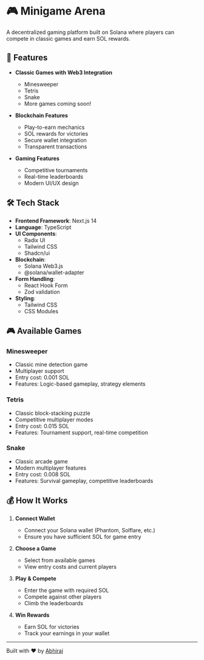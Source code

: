 # 🎮 Minigame Arena

A decentralized gaming platform built on Solana where players can compete in classic games and earn SOL rewards.

## 🌟 Features

- **Classic Games with Web3 Integration**

  - Minesweeper
  - Tetris
  - Snake
  - More games coming soon!

- **Blockchain Features**

  - Play-to-earn mechanics
  - SOL rewards for victories
  - Secure wallet integration
  - Transparent transactions

- **Gaming Features**
  - Competitive tournaments
  - Real-time leaderboards
  - Modern UI/UX design

## 🛠️ Tech Stack

- **Frontend Framework**: Next.js 14
- **Language**: TypeScript
- **UI Components**:
  - Radix UI
  - Tailwind CSS
  - Shadcn/ui
- **Blockchain**:
  - Solana Web3.js
  - @solana/wallet-adapter
- **Form Handling**:
  - React Hook Form
  - Zod validation
- **Styling**:
  - Tailwind CSS
  - CSS Modules

## 🎮 Available Games

### Minesweeper

- Classic mine detection game
- Multiplayer support
- Entry cost: 0.001 SOL
- Features: Logic-based gameplay, strategy elements

### Tetris

- Classic block-stacking puzzle
- Competitive multiplayer modes
- Entry cost: 0.015 SOL
- Features: Tournament support, real-time competition

### Snake

- Classic arcade game
- Modern multiplayer features
- Entry cost: 0.008 SOL
- Features: Survival gameplay, competitive leaderboards

## 💰 How It Works

1. **Connect Wallet**

   - Connect your Solana wallet (Phantom, Solflare, etc.)
   - Ensure you have sufficient SOL for game entry

2. **Choose a Game**

   - Select from available games
   - View entry costs and current players

3. **Play & Compete**

   - Enter the game with required SOL
   - Compete against other players
   - Climb the leaderboards

4. **Win Rewards**
   - Earn SOL for victories
   - Track your earnings in your wallet

---

Built with ❤️ by [Abhiraj](https://www.abhiraj0x.me)
